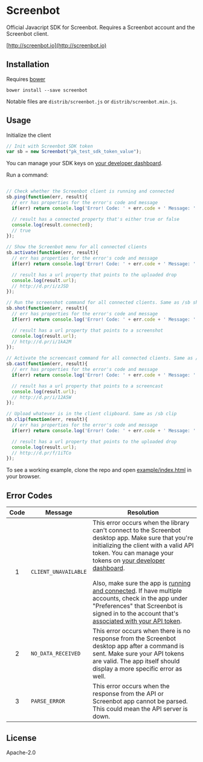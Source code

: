 # Screenbot

Official Javacript SDK for Screenbot. Requires a Screenbot account and the Screenbot client.

[http://screenbot.io](http://screenbot.io)

## Installation

Requires [bower](http://bower.io)

`bower install --save screenbot`

Notable files are `distrib/screenbot.js` or `distrib/screenbot.min.js`.

## Usage

Initialize the client

```javascript
// Init with Screenbot SDK token
var sb = new Screenbot("pk_test_sdk_token_value");
```

You can manage your SDK keys on [your developer dashboard](https://app.screenbot.io/dashboard).

Run a command:

```javascript

// Check whether the Screenbot client is running and connected
sb.ping(function(err, result){
  // err has properties for the error's code and message
  if(err) return console.log('Error! Code: ' + err.code + ' Message: ' + err.message);

  // result has a connected property that's either true or false
  console.log(result.connected);
  // true
});

// Show the Screenbot menu for all connected clients
sb.activate(function(err, result){
  // err has properties for the error's code and message
  if(err) return console.log('Error! Code: ' + err.code + ' Message: ' + err.message);

  // result has a url property that points to the uploaded drop
  console.log(result.url);
  // http://d.pr/i/zJSD
});

// Run the screenshot command for all connected clients. Same as /sb shot
sb.shot(function(err, result){
  // err has properties for the error's code and message
  if(err) return console.log('Error! Code: ' + err.code + ' Message: ' + err.message);

  // result has a url property that points to a screenshot
  console.log(result.url);
  // http://d.pr/i/1kA2M
});

// Activate the screencast command for all connected clients. Same as /sb cast
sb.cast(function(err, result){
  // err has properties for the error's code and message
  if(err) return console.log('Error! Code: ' + err.code + ' Message: ' + err.message);

  // result has a url property that points to a screencast
  console.log(result.url);
  // http://d.pr/i/12A5W
});

// Upload whatever is in the client clipboard. Same as /sb clip
sb.clip(function(err, result){
  // err has properties for the error's code and message
  if(err) return console.log('Error! Code: ' + err.code + ' Message: ' + err.message);

  // result has a url property that points to the uploaded drop
  console.log(result.url);
  // http://d.pr/f/1iTCo
});

```

To see a working example, clone the repo and open [example/index.html](https://github.com/Droplr/screenbot-js/blob/master/example/index.html) in your browser.

## Error Codes

|Code|Message|Resolution|
|:--:|------|----------|
|1|`CLIENT_UNAVAILABLE`|This error occurs when the library can't connect to the Screenbot desktop app. Make sure that you're initializing the client with a valid API token. You can manage your tokens on [your developer dashboard](https://app.screenbot.io/dashboard).<br><br>Also, make sure the app is [running and connected](http://d.pr/i/BZHN). If have multiple accounts, check in the app under "Preferences" that Screenbot is signed in to the account that's [associated with your API token](http://d.pr/i/17UoA).|
|2|`NO_DATA_RECEIVED`|This error occurs when there is no response from the Screenbot desktop app after a command is sent. Make sure your API tokens are valid. The app itself should display a more specific error as well.|
|3|`PARSE_ERROR`|This error occurs when the response from the API or Screenbot app cannot be parsed. This could mean the API server is down.|

## License

Apache-2.0
